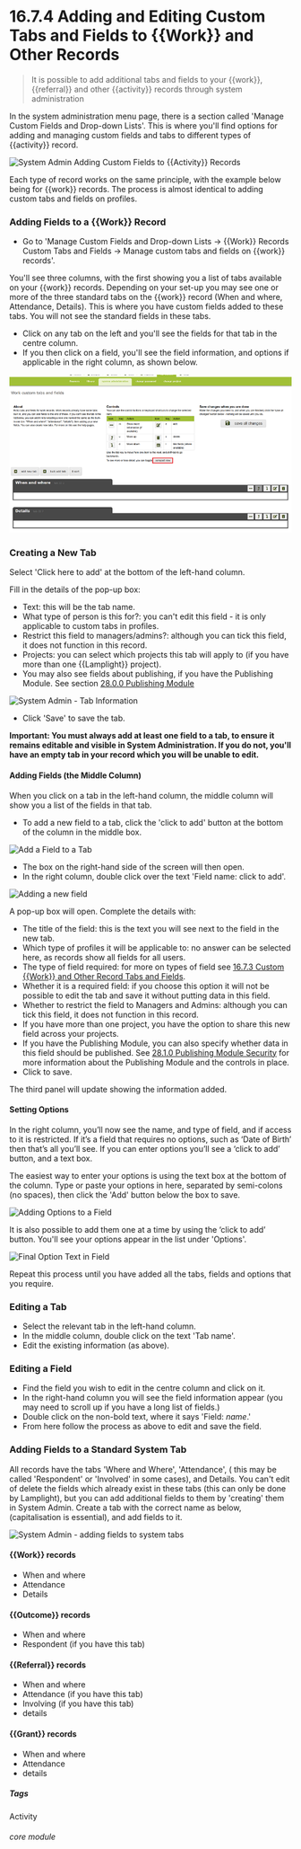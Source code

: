 # 16.7.4  <i class="fa fa-cogs"></i> Adding and Editing Custom Tabs and Fields to {{Work}} and Other Records

> It is possible to add additional tabs and fields to your {{work}}, {{referral}} and other {{activity}} records through system administration





In the system administration menu page, there is a section called 'Manage Custom Fields and Drop-down Lists'. This is where you'll find options for adding and managing custom fields and tabs to different types of {{activity}} record.

![System Admin Adding Custom Fields to {{Activity}} Records](16.7.4b.png)

Each type of record works on the same principle, with the example below being for {{work}} records.  The process is almost identical to adding custom tabs and fields on profiles.  


### Adding Fields to a {{Work}} Record
- Go to 'Manage Custom Fields and Drop-down Lists -> {{Work}} Records Custom Tabs and Fields -> Manage custom tabs and fields on {{work}} records'.

You'll see three columns, with the first showing you a list of tabs available on your {{work}} records.  Depending on your set-up you may see one or more of the three standard tabs on the {{work}} record (When and where, Attendance, Details).  This is where you have custom fields added to these tabs. You will not see the standard fields in these tabs.

- Click on any tab on the left and you'll see the fields for that tab in the centre column.  
- If you then click on a field, you'll see the field information, and options if applicable in the right column, as shown below.

![System admin - Adding custom fields to records](16.7.4a.png)


### Creating a New Tab

Select 'Click here to add' at the bottom of the left-hand column.  

Fill in the details of the pop-up box:
   - Text: this will be the tab name.
   - What type of person is this for?: you can't edit this field - it is only applicable to custom tabs in profiles.
   - Restrict this field to managers/admins?:  although you can tick this field, it does not function in this record.
   - Projects: you can select which projects this tab will apply to (if you have more than one {{Lamplight}} project).
   - You may also see fields about publishing, if you have the Publishing Module.  See section [28.0.0 Publishing Module](/help/index/p/28.0.0)
   
![System Admin - Tab Information](1219a.png)

   - Click 'Save' to save the tab.

**Important: You must always add at least one field to a tab, to ensure it remains editable and visible in System Administration.  If you do not, you'll have an empty tab in your record which you will be unable to edit.**  

#### Adding Fields (the Middle Column)
When you click on a tab in the left-hand column, the middle column will show you a list of the fields in that tab.
      
- To add a new field to a tab, click the 'click to add' button at the bottom of the column in the middle box. 

![Add a Field to a Tab](16.7.2e.png)

- The box on the right-hand side of the screen will then open.
- In the right column, double click over the text 'Field name: click to add'.

![Adding a new field](16.7.2f.png)

A pop-up box will open. Complete the details with:
   - The title of the field: this is the text you will see next to the field in the new tab.
   - Which type of profiles it will be applicable to: no answer can be selected here, as records show all fields for all users.
   - The type of field required: for more on types of field see [16.7.3 Custom {{Work}} and Other Record Tabs and Fields](/help/index/p/16.7.3).
   - Whether it is a required field: if you choose this option it will not be possible to edit the tab and save it without putting data in this field.
   - Whether to restrict the field to Managers and Admins: although you can tick this field, it does not function in this record.
   - If you have more than one project, you have the option to share this new field across your projects.
   - If you have the Publishing Module, you can also specify whether data in this field should be published. See [28.1.0  Publishing Module Security](/help/index/p/28.1.0) for more information about the Publishing Module and the controls in place.
   - Click to save. 
   
The third panel will update showing the information added. 
     

#### Setting Options
   
In the right column, you’ll now see the name, and type of field, and if access to it is restricted.  If it’s a field that requires no options, such as ‘Date of Birth’ then that’s all you’ll see.   If you can enter options you’ll see a ‘click to add’ button, and a text box.

The easiest way to enter your options is using the text box at the bottom of the column. Type or paste your options in here, separated by semi-colons (no spaces), then click the 'Add' button below the box to save. 

![Adding Options to a Field](16.7.2h.png)

It is also possible to add them one at a time by using  the ‘click to add’ button.  You'll see your options appear in the list under 'Options'. 

![Final Option Text in Field](16.7.2i.png)

Repeat this process until you have added all the tabs, fields and options that you require.


### Editing a Tab
- Select the relevant tab in the left-hand column.
- In the middle column, double click on the text 'Tab name'.
- Edit the existing information (as above).


### Editing a Field
- Find the field you wish to edit in the centre column and click on it.  
- In the right-hand column you will see the field information appear (you may need to scroll up if you have a long list of fields.) 
- Double click on the non-bold text, where it says 'Field: _name_.'  
- From here follow the process as above to edit and save the field.

 
### Adding Fields to a Standard System Tab
All records have the tabs 'Where and Where', 'Attendance', ( this may be called 'Respondent' or 'Involved' in some cases), and Details.  You can't edit of delete the fields which already exist in these tabs (this can only be done by Lamplight), but you can add additional fields to them by 'creating' them in System Admin.  Create a tab with the correct name as below, (capitalisation is essential), and add fields to it.  

![System Admin - adding fields to system tabs](1221a.png)

#### {{Work}} records
- When and where
- Attendance
- Details

#### {{Outcome}} records
- When and where
- Respondent (if you have this tab)

#### {{Referral}} records
- When and where
- Attendance (if you have this tab)
- Involving (if you have this tab)
- details

#### {{Grant}} records
- When and where
- Attendance
- details


##### Tags
Activity

###### core module

